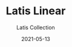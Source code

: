 ---
subtitle: "Latis Collection"
image_secondary: "img/92cb803355201b1a37a0cf58cadecdceddf7390d-2400x1200.png"
description: "Engineered%20with%20versatility%20in%20mind%2C%20Latis%u2019s%20intelligent%2C%20fail-safe%20design%20easily%20adapts%20to%20a%20wide%20range%20of%20spaces%2C%20looks%2C%20and%20architectural%20conditions.%20Evocative%20of%20a%20structural%20I-beam%2C%20its%20deceptively%20minimalist%20profile%20packs%20robust%20performance%20capabilities%20into%20RBW%u2019s%20new%20optic%20platform."
category: "Pendants"
designer: "Rbw"
tags: 
  - "Pendants"
title: "Latis Linear"
href: "https://rbw.com/products/latis-linear/4-pcxx-dasy-iasy-27-277_10_din-no_s"
image_primary: "img/LS1_default.jpg"
manufacturer: "Rich Brilliant Willing"
slug: "/manufacturers/rbw/pendants/rbw-latis-linear"
date: "2021-05-13"
---